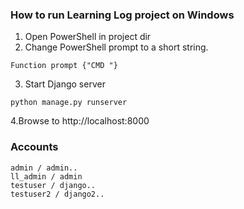 ### How to run Learning Log project on Windows

1. Open PowerShell in project dir
2. Change PowerShell prompt to a short string.
```
Function prompt {"CMD "}
```
3. Start Django server
```
python manage.py runserver
```
4.Browse to http://localhost:8000

### Accounts
```
admin / admin..
ll_admin / admin
testuser / django..
testuser2 / django2..
```
